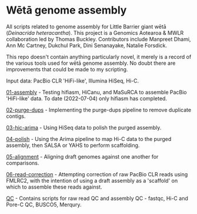 # Wētā genome assembly

All scripts related to genome assembly for Little Barrier giant wētā (*Deinacrida heteracantha*). This project is a Genomics Aotearoa & MWLR collaboration led by Thomas Buckley. Contributors include Manpreet Dhami, Ann Mc Cartney, Dukchul Park, Dini Senanayake, Natalie Forsdick.

This repo doesn't contain anything particularly novel, it merely is a record of the various tools used for wētā genome assembly. No doubt there are improvements that could be made to my scripting.

Input data: PacBio CLR 'HiFi-like', Illumina HiSeq, Hi-C.

[01-assembly](01-assembly/) - Testing hifiasm, HiCanu, and MaSuRCA to assemble PacBio 'HiFi-like' data. To date (2022-07-04) only hifiasm has completed.

[02-purge-dups](02-purge-dups/) - Implementing the purge-dups pipeline to remove duplicate contigs.

[03-hic-arima](03-hic-arima/) - Using HiSeq data to polish the purged assembly.

[04-polish](04-polish/) - Using the Arima pipeline to map Hi-C data to the purged assembly, then SALSA or YAHS to perform scaffolding.

[05-alignment](05-alignment/) - Aligning draft genomes against one another for comparisons.

[06-read-correction](06-read-correction) - Attempting correction of raw PacBio CLR reads using FMLRC2, with the intention of using a draft assembly as a 'scaffold' on which to assemble these reads against. 

[QC](QC/) - Contains scripts for raw read QC and assembly QC - fastqc, Hi-C and Pore-C QC, BUSCO5, Merqury.

